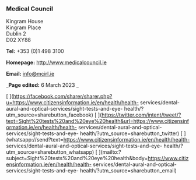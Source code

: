 ###  Medical Council

Kingram House  
Kingram Place  
Dublin 2  
D02 XY88

**Tel:** +353 (0)1 498 3100

**Homepage:** [ http://www.medicalcouncil.ie ](http://www.medicalcouncil.ie)

**Email:** [ info@mcirl.ie ](mailto:info@mcirl.ie)

_**Page edited:** 6 March 2023 _

[
](https://facebook.com/sharer/sharer.php?u=https://www.citizensinformation.ie/en/health/health-
services/dental-aural-and-optical-services/sight-tests-and-eye-
health/?utm_source=sharebutton_facebook) [
](https://twitter.com/intent/tweet/?text=Sight%20tests%20and%20eye%20health&url=https://www.citizensinformation.ie/en/health/health-
services/dental-aural-and-optical-services/sight-tests-and-eye-
health/?utm_source=sharebutton_twitter) [
](whatsapp://send?text=https://www.citizensinformation.ie/en/health/health-
services/dental-aural-and-optical-services/sight-tests-and-eye-
health/?utm_source=sharebutton_whatsapp) [
](mailto:?subject=Sight%20tests%20and%20eye%20health&body=https://www.citizensinformation.ie/en/health/health-
services/dental-aural-and-optical-services/sight-tests-and-eye-
health/?utm_source=sharebutton_email) [ ](javascript:void\(0\))
